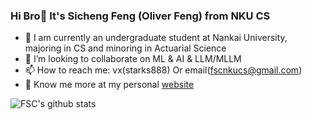 ### Hi Bro👋 It's Sicheng Feng (Oliver Feng) from NKU CS
- 🔭 I am currently an undergraduate student at Nankai University, majoring in CS and minoring in Actuarial Science
- 👯 I’m looking to collaborate on ML & AI & LLM/MLLM
- 📫 How to reach me: vx(starks888) Or email(fscnkucs@gmail.com)
- 💬 Know me more at my personal [website](https://fscdc.github.io)

![FSC's github stats](https://github-readme-stats.vercel.app/api?username=fscdc&show_icons=true&theme=tokyonight) 
<!--
**fscdc/fscdc** is a ✨ _special_ ✨ repository because its `README.md` (this file) appears on your GitHub profile.

Here are some ideas to get you started:

- 🔭 I’m currently working on ...
- 🌱 I’m currently learning ...
- 👯 I’m looking to collaborate on ...
- 🤔 I’m looking for help with ...
- 💬 Ask me about ...
- 📫 How to reach me: ...
- 😄 Pronouns: ...
- ⚡ Fun fact: ...
-->
<!--
<img src="https://cr-skills-chart-widget.azurewebsites.net/api/api?username=fscdc&show-other-skills=true" width="auto"></img>
![Top Langs](https://github-readme-stats.vercel.app/api/top-langs/?username=fscdc&layout=compact&hide=shell,tex,makefile,roff,html,m4,objective-c,objective-c%2B%2B&theme=dark)
-->
